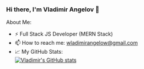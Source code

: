 ### Hi there, I'm Vladimir Angelov 👋

About Me:

- ⚡ Full Stack JS Developer (MERN Stack)
- 📫 How to reach me: wladimirangelow@gmail.com
- 📈 My GitHub Stats:  
[![Vladimir's GitHub stats](https://github-readme-stats.vercel.app/api?username=VladimirAngelov)](https://github.com/anuraghazra/github-readme-stats)
